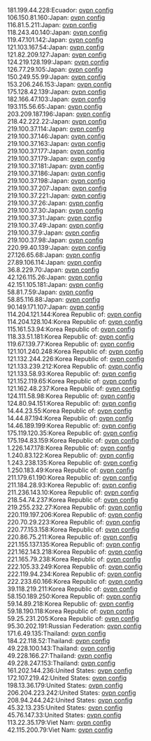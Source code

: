 181.199.44.228:Ecuador: [ovpn config](vpn/181_199_44_228.ovpn)  
106.150.81.160:Japan: [ovpn config](vpn/106_150_81_160.ovpn)  
116.81.5.211:Japan: [ovpn config](vpn/116_81_5_211.ovpn)  
118.243.40.140:Japan: [ovpn config](vpn/118_243_40_140.ovpn)  
119.47.101.142:Japan: [ovpn config](vpn/119_47_101_142.ovpn)  
121.103.167.54:Japan: [ovpn config](vpn/121_103_167_54.ovpn)  
121.82.209.127:Japan: [ovpn config](vpn/121_82_209_127.ovpn)  
124.219.128.199:Japan: [ovpn config](vpn/124_219_128_199.ovpn)  
126.77.29.105:Japan: [ovpn config](vpn/126_77_29_105.ovpn)  
150.249.55.99:Japan: [ovpn config](vpn/150_249_55_99.ovpn)  
153.206.246.153:Japan: [ovpn config](vpn/153_206_246_153.ovpn)  
175.128.42.139:Japan: [ovpn config](vpn/175_128_42_139.ovpn)  
182.166.47.103:Japan: [ovpn config](vpn/182_166_47_103.ovpn)  
193.115.56.65:Japan: [ovpn config](vpn/193_115_56_65.ovpn)  
203.209.187.196:Japan: [ovpn config](vpn/203_209_187_196.ovpn)  
218.42.222.22:Japan: [ovpn config](vpn/218_42_222_22.ovpn)  
219.100.37.114:Japan: [ovpn config](vpn/219_100_37_114.ovpn)  
219.100.37.146:Japan: [ovpn config](vpn/219_100_37_146.ovpn)  
219.100.37.163:Japan: [ovpn config](vpn/219_100_37_163.ovpn)  
219.100.37.177:Japan: [ovpn config](vpn/219_100_37_177.ovpn)  
219.100.37.179:Japan: [ovpn config](vpn/219_100_37_179.ovpn)  
219.100.37.181:Japan: [ovpn config](vpn/219_100_37_181.ovpn)  
219.100.37.186:Japan: [ovpn config](vpn/219_100_37_186.ovpn)  
219.100.37.198:Japan: [ovpn config](vpn/219_100_37_198.ovpn)  
219.100.37.207:Japan: [ovpn config](vpn/219_100_37_207.ovpn)  
219.100.37.221:Japan: [ovpn config](vpn/219_100_37_221.ovpn)  
219.100.37.26:Japan: [ovpn config](vpn/219_100_37_26.ovpn)  
219.100.37.30:Japan: [ovpn config](vpn/219_100_37_30.ovpn)  
219.100.37.31:Japan: [ovpn config](vpn/219_100_37_31.ovpn)  
219.100.37.49:Japan: [ovpn config](vpn/219_100_37_49.ovpn)  
219.100.37.9:Japan: [ovpn config](vpn/219_100_37_9.ovpn)  
219.100.37.98:Japan: [ovpn config](vpn/219_100_37_98.ovpn)  
220.99.40.139:Japan: [ovpn config](vpn/220_99_40_139.ovpn)  
27.126.65.68:Japan: [ovpn config](vpn/27_126_65_68.ovpn)  
27.89.106.114:Japan: [ovpn config](vpn/27_89_106_114.ovpn)  
36.8.229.70:Japan: [ovpn config](vpn/36_8_229_70.ovpn)  
42.126.115.26:Japan: [ovpn config](vpn/42_126_115_26.ovpn)  
42.151.105.181:Japan: [ovpn config](vpn/42_151_105_181.ovpn)  
58.81.7.59:Japan: [ovpn config](vpn/58_81_7_59.ovpn)  
58.85.116.88:Japan: [ovpn config](vpn/58_85_116_88.ovpn)  
90.149.171.107:Japan: [ovpn config](vpn/90_149_171_107.ovpn)  
114.204.121.144:Korea Republic of: [ovpn config](vpn/114_204_121_144.ovpn)  
114.204.128.104:Korea Republic of: [ovpn config](vpn/114_204_128_104.ovpn)  
115.161.53.94:Korea Republic of: [ovpn config](vpn/115_161_53_94.ovpn)  
118.33.51.181:Korea Republic of: [ovpn config](vpn/118_33_51_181.ovpn)  
119.67.139.77:Korea Republic of: [ovpn config](vpn/119_67_139_77.ovpn)  
121.101.240.248:Korea Republic of: [ovpn config](vpn/121_101_240_248.ovpn)  
121.132.244.226:Korea Republic of: [ovpn config](vpn/121_132_244_226.ovpn)  
121.133.239.212:Korea Republic of: [ovpn config](vpn/121_133_239_212.ovpn)  
121.133.58.93:Korea Republic of: [ovpn config](vpn/121_133_58_93.ovpn)  
121.152.119.65:Korea Republic of: [ovpn config](vpn/121_152_119_65.ovpn)  
121.162.48.237:Korea Republic of: [ovpn config](vpn/121_162_48_237.ovpn)  
124.111.58.98:Korea Republic of: [ovpn config](vpn/124_111_58_98.ovpn)  
124.80.94.151:Korea Republic of: [ovpn config](vpn/124_80_94_151.ovpn)  
14.44.23.55:Korea Republic of: [ovpn config](vpn/14_44_23_55.ovpn)  
14.44.87.194:Korea Republic of: [ovpn config](vpn/14_44_87_194.ovpn)  
14.46.189.199:Korea Republic of: [ovpn config](vpn/14_46_189_199.ovpn)  
175.119.120.35:Korea Republic of: [ovpn config](vpn/175_119_120_35.ovpn)  
175.194.83.159:Korea Republic of: [ovpn config](vpn/175_194_83_159.ovpn)  
1.226.147.178:Korea Republic of: [ovpn config](vpn/1_226_147_178.ovpn)  
1.240.83.122:Korea Republic of: [ovpn config](vpn/1_240_83_122.ovpn)  
1.243.238.135:Korea Republic of: [ovpn config](vpn/1_243_238_135.ovpn)  
1.250.183.49:Korea Republic of: [ovpn config](vpn/1_250_183_49.ovpn)  
211.179.61.190:Korea Republic of: [ovpn config](vpn/211_179_61_190.ovpn)  
211.184.28.93:Korea Republic of: [ovpn config](vpn/211_184_28_93.ovpn)  
211.236.143.10:Korea Republic of: [ovpn config](vpn/211_236_143_10.ovpn)  
218.54.74.237:Korea Republic of: [ovpn config](vpn/218_54_74_237.ovpn)  
219.255.232.27:Korea Republic of: [ovpn config](vpn/219_255_232_27.ovpn)  
220.119.197.206:Korea Republic of: [ovpn config](vpn/220_119_197_206.ovpn)  
220.70.29.223:Korea Republic of: [ovpn config](vpn/220_70_29_223.ovpn)  
220.77.153.158:Korea Republic of: [ovpn config](vpn/220_77_153_158.ovpn)  
220.86.75.211:Korea Republic of: [ovpn config](vpn/220_86_75_211.ovpn)  
221.155.137.135:Korea Republic of: [ovpn config](vpn/221_155_137_135.ovpn)  
221.162.143.218:Korea Republic of: [ovpn config](vpn/221_162_143_218.ovpn)  
221.165.79.238:Korea Republic of: [ovpn config](vpn/221_165_79_238.ovpn)  
222.105.33.249:Korea Republic of: [ovpn config](vpn/222_105_33_249.ovpn)  
222.119.94.234:Korea Republic of: [ovpn config](vpn/222_119_94_234.ovpn)  
222.233.60.166:Korea Republic of: [ovpn config](vpn/222_233_60_166.ovpn)  
39.118.219.211:Korea Republic of: [ovpn config](vpn/39_118_219_211.ovpn)  
58.150.189.250:Korea Republic of: [ovpn config](vpn/58_150_189_250.ovpn)  
59.14.89.218:Korea Republic of: [ovpn config](vpn/59_14_89_218.ovpn)  
59.18.190.118:Korea Republic of: [ovpn config](vpn/59_18_190_118.ovpn)  
59.25.231.205:Korea Republic of: [ovpn config](vpn/59_25_231_205.ovpn)  
95.30.202.191:Russian Federation: [ovpn config](vpn/95_30_202_191.ovpn)  
171.6.49.135:Thailand: [ovpn config](vpn/171_6_49_135.ovpn)  
184.22.118.52:Thailand: [ovpn config](vpn/184_22_118_52.ovpn)  
49.228.100.143:Thailand: [ovpn config](vpn/49_228_100_143.ovpn)  
49.228.166.27:Thailand: [ovpn config](vpn/49_228_166_27.ovpn)  
49.228.247.153:Thailand: [ovpn config](vpn/49_228_247_153.ovpn)  
161.202.144.236:United States: [ovpn config](vpn/161_202_144_236.ovpn)  
172.107.219.42:United States: [ovpn config](vpn/172_107_219_42.ovpn)  
198.13.36.179:United States: [ovpn config](vpn/198_13_36_179.ovpn)  
206.204.223.242:United States: [ovpn config](vpn/206_204_223_242.ovpn)  
208.94.244.242:United States: [ovpn config](vpn/208_94_244_242.ovpn)  
45.32.13.235:United States: [ovpn config](vpn/45_32_13_235.ovpn)  
45.76.147.33:United States: [ovpn config](vpn/45_76_147_33.ovpn)  
113.22.35.179:Viet Nam: [ovpn config](vpn/113_22_35_179.ovpn)  
42.115.200.79:Viet Nam: [ovpn config](vpn/42_115_200_79.ovpn)  
